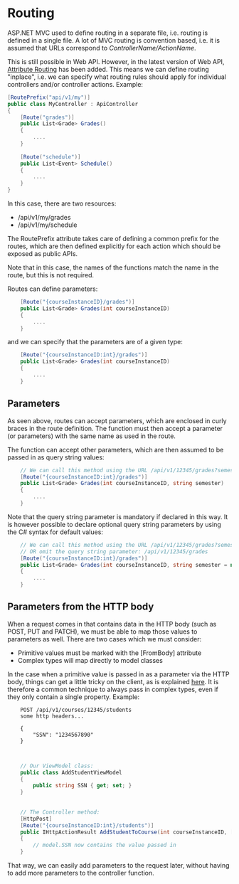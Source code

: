 # Routing

ASP.NET MVC used to define routing in a separate file, i.e. routing is defined in a single file. A lot of MVC routing is
convention based, i.e. it is assumed that URLs correspond to _ControllerName/ActionName_.

This is still possible in Web API. However, in the latest version of Web API, 
[Attribute Routing](http://www.asp.net/web-api/overview/web-api-routing-and-actions/attribute-routing-in-web-api-2) 
has been added. This means we can define routing "inplace", i.e. we can specify what routing rules should apply for 
individual controllers and/or controller actions. Example:

```c#
[RoutePrefix("api/v1/my")]
public class MyController : ApiController
{
    [Route("grades")]
    public List<Grade> Grades()
    {
        ....
    }
    
    [Route("schedule")]
    public List<Event> Schedule()
    {
        ....
    }
}
```

In this case, there are two resources:

* /api/v1/my/grades
* /api/v1/my/schedule

The RoutePrefix attribute takes care of defining a common prefix for the routes, which are then defined explicitly for
each action which should be exposed as public APIs.

Note that in this case, the names of the functions match the name in the route, but this is not required.

Routes can define parameters:

```c#
    [Route("{courseInstanceID}/grades")]
    public List<Grade> Grades(int courseInstanceID)
    {
        ....
    }
```

and we can specify that the parameters are of a given type:

```c#
    [Route("{courseInstanceID:int}/grades")]
    public List<Grade> Grades(int courseInstanceID)
    {
        ....
    }
```

## Parameters

As seen above, routes can accept parameters, which are enclosed in curly braces in the route definition. The function
must then accept a parameter (or parameters) with the same name as used in the route.

The function can accept other parameters, which are then assumed to be passed in as query string values:

```c#
    // We can call this method using the URL /api/v1/12345/grades?semester=20133
    [Route("{courseInstanceID:int}/grades")]
    public List<Grade> Grades(int courseInstanceID, string semester)
    {
        ....
    }
```
Note that the query string parameter is mandatory if declared in this way. It is however possible to declare optional
query string parameters by using the C# syntax for default values:

```c#
    // We can call this method using the URL /api/v1/12345/grades?semester=20133
    // OR omit the query string parameter: /api/v1/12345/grades
    [Route("{courseInstanceID:int}/grades")]
    public List<Grade> Grades(int courseInstanceID, string semester = null)
    {
        ....
    }
```

## Parameters from the HTTP body

When a request comes in that contains data in the HTTP body (such as POST, PUT and PATCH), we must be able to map
those values to parameters as well. There are two cases which we must consider:

* Primitive values must be marked with the [FromBody] attribute
* Complex types will map directly to model classes

In the case when a primitive value is passed in as a parameter via the HTTP body, things can get a little tricky
on the client, as is explained [here](http://encosia.com/using-jquery-to-post-frombody-parameters-to-web-api/).
It is therefore a common technique to always pass in complex types, even if they only contain a single property.
Example:

```http
    POST /api/v1/courses/12345/students
    some http headers...
    
    {
        "SSN": "1234567890"
    }
    
```


```c#

    // Our ViewModel class:
    public class AddStudentViewModel
    {
        public string SSN { get; set; }
    }
    
    
    // The Controller method:
    [HttpPost]
    [Route("{courseInstanceID:int}/students")]
    public IHttpActionResult AddStudentToCourse(int courseInstanceID, [FromBody] AddStudentViewModel model)
    {
        // model.SSN now contains the value passed in
    }
```
That way, we can easily add parameters to the request later, without having to add more parameters
to the controller function.
